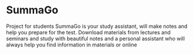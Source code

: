 # SummaGo
Project for students
SummaGo is your study assistant, will make notes and help you prepare for the test. Download materials from lectures and seminars and study with beautiful notes and a personal assistant who will always help you find information in materials or online
